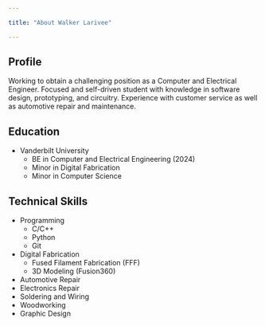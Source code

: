 ```yaml
---

title: "About Walker Larivee"

---
```


## Profile

Working to obtain a challenging position as a Computer and Electrical Engineer. Focused and self-driven student with knowledge in software design, prototyping, and circuitry. Experience with customer service as well as automotive repair and maintenance.

## Education 

* Vanderbilt University
  * BE in Computer and Electrical Engineering (2024)
  * Minor in Digital Fabrication
  * Minor in Computer Science

## Technical Skills

* Programming
  * C/C++
  * Python
  * Git
* Digital Fabrication
  * Fused Filament Fabrication (FFF)
  * 3D Modeling (Fusion360)
* Automotive Repair
* Electronics Repair
* Soldering and Wiring
* Woodworking
* Graphic Design
